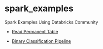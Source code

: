 # spark_examples
Spark Examples Using Databricks Community

- [Read Permanent Table](https://ispapadakis.github.io/spark_examples/Equifax%20CFPB%20Read%20csv.html)

- [Binary Classification Pipeline](https://github.com/ispapadakis/spark_examples/blob/master/BinaryClassificationDemo.html)
